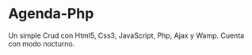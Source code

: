 # Agenda-Php
Un simple Crud con Html5, Css3, JavaScript, Php, Ajax y Wamp. Cuenta con modo nocturno.
